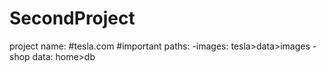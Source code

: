 # SecondProject
project name: #tesla.com
#important paths:
-images: tesla>data>images
-shop data: home>db

